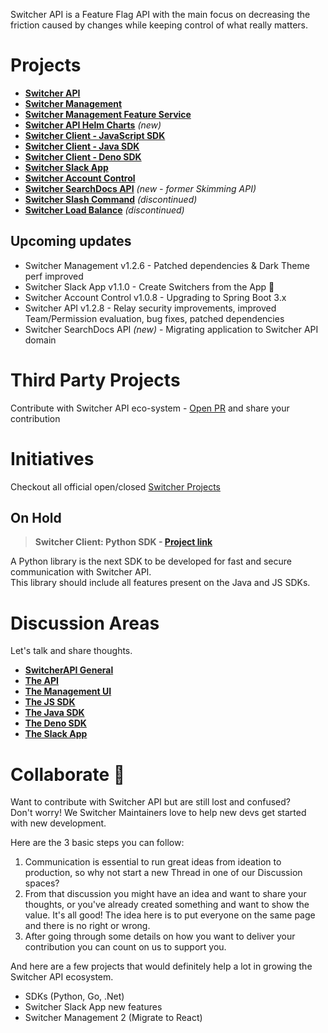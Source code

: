 Switcher API is a Feature Flag API with the main focus on decreasing the friction caused by changes while keeping control of what really matters.

# Projects
- [**Switcher API**](https://github.com/switcherapi/switcher-api)
- [**Switcher Management**](https://github.com/switcherapi/switcher-management)
- [**Switcher Management Feature Service**](https://github.com/switcherapi/switcher-management-feature)
- [**Switcher API Helm Charts**](https://github.com/switcherapi/helm-charts) *(new)*
- [**Switcher Client - JavaScript SDK**](https://github.com/switcherapi/switcher-client-js)
- [**Switcher Client - Java SDK**](https://github.com/switcherapi/switcher-client-java)
- [**Switcher Client - Deno SDK**](https://github.com/switcherapi/switcher-client-deno)
- [**Switcher Slack App**](https://github.com/switcherapi/switcher-slack-app)
- [**Switcher Account Control**](https://github.com/switcherapi/switcher-ac)
- [**Switcher SearchDocs API**](https://github.com/petruki/skimming-api) *(new - former Skimming API)*
- [**Switcher Slash Command**](https://github.com/switcherapi/switcher-slash-webhook) *(discontinued)*
- [**Switcher Load Balance**](https://github.com/switcherapi/switcher-load-balance) *(discontinued)*

## Upcoming updates
- Switcher Management v1.2.6 - Patched dependencies & Dark Theme perf improved
- Switcher Slack App v1.1.0 - Create Switchers from the App :rocket:
- Switcher Account Control v1.0.8 - Upgrading to Spring Boot 3.x
- Switcher API v1.2.8 - Relay security improvements, improved Team/Permission evaluation, bug fixes, patched dependencies
- Switcher SearchDocs API *(new)* - Migrating application to Switcher API domain

# Third Party Projects
Contribute with Switcher API eco-system - [Open PR](https://github.com/switcherapi/.github/issues) and share your contribution

# Initiatives
Checkout all official open/closed [Switcher Projects](https://github.com/orgs/switcherapi/projects?type=beta)

## On Hold

> **Switcher Client: Python SDK - [**Project link**](https://github.com/orgs/switcherapi/projects/2)**

A Python library is the next SDK to be developed for fast and secure communication with Switcher API.<br>
This library should include all features present on the Java and JS SDKs.

# Discussion Areas

Let's talk and share thoughts.

- [**SwitcherAPI General**](https://github.com/orgs/switcherapi/discussions)
- [**The API**](https://github.com/switcherapi/switcher-api/discussions)
- [**The Management UI**](https://github.com/switcherapi/switcher-management/discussions)
- [**The JS SDK**](https://github.com/switcherapi/switcher-client-master/discussions)
- [**The Java SDK**](https://github.com/switcherapi/switcher-client/discussions)
- [**The Deno SDK**](https://github.com/switcherapi/switcher-client-deno/discussions)
- [**The Slack App**](https://github.com/switcherapi/switcher-slack-app/discussions)

# Collaborate :rocket:

Want to contribute with Switcher API but are still lost and confused?<br>
Don't worry! We Switcher Maintainers love to help new devs get started with new development.

Here are the 3 basic steps you can follow:
1. Communication is essential to run great ideas from ideation to production, so why not start a new Thread in one of our Discussion spaces?
2. From that discussion you might have an idea and want to share your thoughts, or you've already created something and want to show the value. It's all good! The idea here is to put everyone on the same page and there is no right or wrong.
3. After going through some details on how you want to deliver your contribution you can count on us to support you.

And here are a few projects that would definitely help a lot in growing the Switcher API ecosystem.
- SDKs (Python, Go, .Net)
- Switcher Slack App new features
- Switcher Management 2 (Migrate to React)

